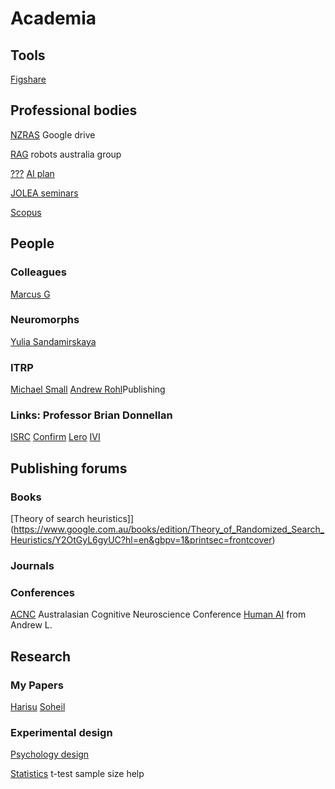 # Academia 

## Tools
[Figshare](https://knowledge.figshare.com/institutions)

## Professional bodies
[NZRAS](https://drive.google.com/drive/folders/0AAm8eYdAbB5cUk9PVA) Google drive

[RAG](https://roboausnet.com.au/news/) robots australia group

<!-- Journals, conferences and tools -->

[???](https://app.ithenticate.com/en_us/folder)
[AI plan](https://www.industry.gov.au/data-and-publications/australias-artificial-intelligence-action-plan)

[JOLEA seminars](https://event.cwi.nl/jolea/)

[Scopus](https://www.scopus.com/authid/detail.uri?authorId=17433255300)

## People

### Colleagues 
[Marcus G](https://marcusgal.github.io/)


### Neuromorphs

[Yulia Sandamirskaya](http://sandamirskaya.eu/)

### ITRP
[Michael Small](https://research-repository.uwa.edu.au/en/persons/michael-small)
[Andrew Rohl](https://staffportal.curtin.edu.au/staff/profile/view/andrew-rohl-d7560432/)Publishing

### Links: Professor Brian Donnellan
[ISRC](https://www.ulster.ac.uk/research/topic/computer-science/intelligent-systems-research-centre)
[Confirm](https://confirm.ie/)
[Lero](https://lero.ie/)
[IVI](https://ivi.ie/)

## Publishing forums

### Books
[Theory of search heuristics]](https://www.google.com.au/books/edition/Theory_of_Randomized_Search_Heuristics/Y2OtGyL6gyUC?hl=en&gbpv=1&printsec=frontcover)

### Journals

### Conferences
[ACNC](https://www.acns.org.au/conferences/) Australasian Cognitive Neuroscience Conference 
[Human AI](https://hmieai2022.cs.umu.se/index.php/schedule/) from Andrew L.

## Research

### My Papers

[Harisu](https://ieeexplore.ieee.org/document/9516955?source=authoralert)
[Soheil](https://www.sciencedirect.com/science/article/abs/pii/S1364032122000259)

### Experimental design
[Psychology design](https://opentext.wsu.edu/carriecuttler/chapter/experimental-design/)

[Statistics](https://www.scalestatistics.com/sample-size-for-wilcoxon-test.html) t-test sample size help
